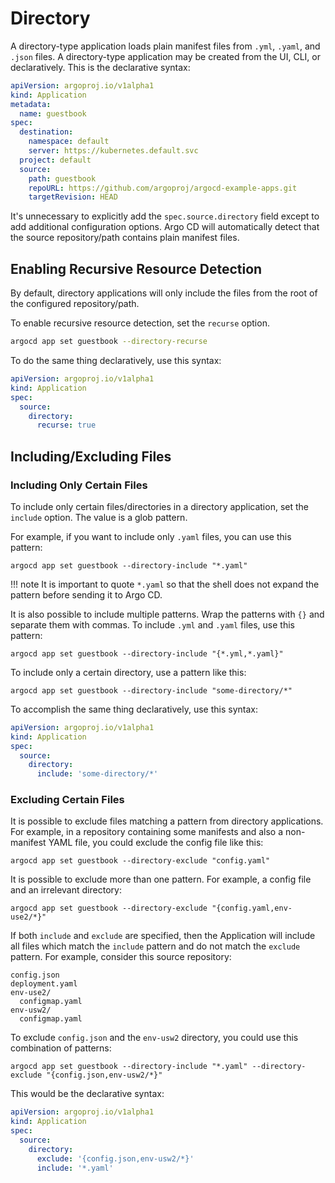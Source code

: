 # Directory

A directory-type application loads plain manifest files from `.yml`, `.yaml`, and `.json` files. A directory-type
application may be created from the UI, CLI, or declaratively. This is the declarative syntax:

```yaml
apiVersion: argoproj.io/v1alpha1
kind: Application
metadata:
  name: guestbook
spec:
  destination:
    namespace: default
    server: https://kubernetes.default.svc
  project: default
  source:
    path: guestbook
    repoURL: https://github.com/argoproj/argocd-example-apps.git
    targetRevision: HEAD
```

It's unnecessary to explicitly add the `spec.source.directory` field except to add additional configuration options.
Argo CD will automatically detect that the source repository/path contains plain manifest files.

## Enabling Recursive Resource Detection

By default, directory applications will only include the files from the root of the configured repository/path.

To enable recursive resource detection, set the `recurse` option.

```bash
argocd app set guestbook --directory-recurse
```

To do the same thing declaratively, use this syntax:

```yaml
apiVersion: argoproj.io/v1alpha1
kind: Application
spec:
  source:
    directory:
      recurse: true
```

## Including/Excluding Files

### Including Only Certain Files

To include only certain files/directories in a directory application, set the `include` option. The value is a glob
pattern.

For example, if you want to include only `.yaml` files, you can use this pattern:

```shell
argocd app set guestbook --directory-include "*.yaml"
```

!!! note
    It is important to quote `*.yaml` so that the shell does not expand the pattern before sending it to Argo CD.

It is also possible to include multiple patterns. Wrap the patterns with `{}` and separate them with commas. To include
`.yml` and `.yaml` files, use this pattern:

```shell
argocd app set guestbook --directory-include "{*.yml,*.yaml}"
```

To include only a certain directory, use a pattern like this:

```shell
argocd app set guestbook --directory-include "some-directory/*"
```

To accomplish the same thing declaratively, use this syntax:

```yaml
apiVersion: argoproj.io/v1alpha1
kind: Application
spec:
  source:
    directory:
      include: 'some-directory/*'
```

### Excluding Certain Files

It is possible to exclude files matching a pattern from directory applications. For example, in a repository containing
some manifests and also a non-manifest YAML file, you could exclude the config file like this:

```shell
argocd app set guestbook --directory-exclude "config.yaml"
```

It is possible to exclude more than one pattern. For example, a config file and an irrelevant directory:

```shell
argocd app set guestbook --directory-exclude "{config.yaml,env-use2/*}"
```

If both `include` and `exclude` are specified, then the Application will include all files which match the `include`
pattern and do not match the `exclude` pattern. For example, consider this source repository:

```
config.json
deployment.yaml
env-use2/
  configmap.yaml
env-usw2/
  configmap.yaml
```

To exclude `config.json` and the `env-usw2` directory, you could use this combination of patterns:

```shell
argocd app set guestbook --directory-include "*.yaml" --directory-exclude "{config.json,env-usw2/*}"
```

This would be the declarative syntax:

```yaml
apiVersion: argoproj.io/v1alpha1
kind: Application
spec:
  source:
    directory:
      exclude: '{config.json,env-usw2/*}'
      include: '*.yaml'
```
